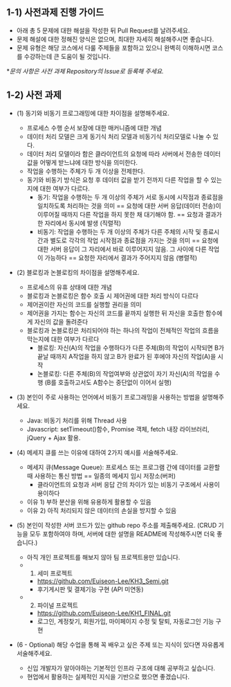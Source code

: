 ## 1-1) 사전과제 진행 가이드

- 아래 총 5 문제에 대한 해설을 작성한 뒤 Pull Request를 날려주세요.
- 문제 해설에 대한 정해진 양식은 없으며, 최대한 자세히 해설해주시면 좋습니다.
- 문제 유형은 해당 코스에서 다룰 주제들을 포함하고 있으니 완벽히 이해하시면 코스를 수강하는데 큰 도움이 될 것입니다.

**문의 사항은 사전 과제 Repository의 Issue로 등록해 주세요.*
  


## 1-2) 사전 과제

- (1) 동기와 비동기 프로그래밍에 대한 차이점을 설명해주세요.
  - 프로세스 수행 순서 보장에 대한 매커니즘에 대한 개념
  - 데이터 처리 모델은 크게 동기식 처리 모델과 비동기식 처리모델로 나눌 수 있다.
  - 데이터 처리 모델이라 함은 클라이언트의 요청에 따라 서버에서 전송한 데이터 값을 어떻게 받느냐에 대한 방식을 의미한다.
  - 작업을 수행하는 주체가 두 개 이상을 전제한다.
  - 동기와 비동기 방식은 요청 후 데이터 값을 받기 전까지 다른 작업을 할 수 있는지에 대한 여부가 다르다.
    - 동기: 작업을 수행하는 두 개 이상의 주체가 서로 동시에 시작점과 종료점을 일치하도록 처리하는 것을 의미
        == 요청에 대한 서버 응답(데이터 전송)이 이루어질 때까지 다른 작업을 하지 못한 채 대기해야 함.
        == 요청과 결과가 한 자리에서 동시에 발생 (직렬적)
    - 비동기: 작업을 수행하는 두 개 이상의 주체가 다른 주체의 시작 및 종료시간과 별도로 각각의 작업 시작점과 종료점을 가지는 것을 의미
        == 요청에 대한 서버 응답이 그 자리에서 바로 이루어지지 않음. 그 사이에 다른 작업이 가능하다
        == 요청한 자리에서 결과가 주어지지 않음 (병렬적) 
  
- (2) 블로킹과 논블로킹의 차이점을 설명해주세요.
  - 프로세스의 유휴 상태에 대한 개념
  - 블로킹과 논블로킹은 함수 호출 시 제어권에 대한 처리 방식이 다르다
  - 제어권이란 자신의 코드를 실행할 권리을 의미
  - 제어권을 가지는 함수는 자신의 코드를 끝까지 실행한 뒤 자신을 호출한 함수에게 자신의 값을 돌려준다
  - 블로킹과 논블로킹은 처리되어야 하는 하나의 작업이 전체적인 작업의 흐름을 막는지에 대한 여부가 다르다
    - 블로킹: 자신(A)의 작업을 수행하다가 다른 주체(B)의 작업이 시작되면 B가 끝날 때까지 A작업을 하지 않고 B가 완료가 된 후에야 자신의 작업(A)을 시작
    - 논블로킹: 다른 주체(B)의 작업여부와 상관없이 자기 자신(A)의 작업을 수행 (B를 호출하고서도 A함수는 중단없이 이어서 실행)
  
- (3) 본인이 주로 사용하는 언어에서 비동기 프로그래밍을 사용하는 방법을 설명해주세요.
  - Java: 비동기 처리를 위해 Thread 사용
  - Javascript: setTimeout()함수, Promise 객체, fetch 내장 라이브러리, jQuery + Ajax 활용.
  
- (4) 메세지 큐를 쓰는 이유에 대하여 2가지 예시를 서술해주세요.
  - 메세지 큐(Message Queue): 프로세스 또는 프로그램 간에 데이터를 교환할 때 사용하는 통신 방법
    == 일종의 메세지 임시 저장소(버퍼)
    - 클라이언트의 요청과 서버 응답 간의 차이가 있는 비동기 구조에서 사용이 용이하다
  - 이유 1) 부하 분산을 위해 유용하게 활용할 수 있음
  - 이유 2) 아직 처리되지 않은 데이터의 손실을 방지할 수 있음 

- (5) 본인이 작성한 서버 코드가 있는 github repo 주소를 제출해주세요. (CRUD 기능을 모두 포함하여야 하며, 서버에 대한 설명을 README에 작성해주시면 더욱 좋습니다.)
  - 아직 개인 프로젝트를 해보지 않아 팀 프로젝트용만 있습니다.
  - 1) 세미 프로젝트
    - https://github.com/Euiseon-Lee/KH3_Semi.git
    - 후기게시판 및 결제기능 구현 (API 미연동)
  - 2) 파이널 프로젝트 
    - https://github.com/Euiseon-Lee/KH1_FINAL.git
    - 로그인, 계정찾기, 회원가입, 마이페이지 수정 및 탈퇴, 자동로그인 기능 구현

- (6 - Optional) 해당 수업을 통해 꼭 배우고 싶은 주제 또는 지식이 있다면 자유롭게 서술해주세요.
  - 신입 개발자가 알아야하는 기본적인 인프라 구조에 대해 공부하고 싶습니다. 
  - 현업에서 활용하는 실제적인 지식을 기반으로 했으면 좋겠습니다.
